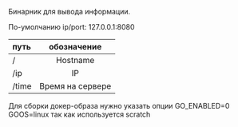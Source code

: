 Бинарник для вывода информации.

По-умолчанию ip/port:  127.0.0.1:8080

| путь | обозначение |
|:-|:-:|
| / | Hostname |
| /ip | IP |
| /time | Время на сервере |


Для сборки докер-образа нужно указать опции
 GO_ENABLED=0 GOOS=linux
так как используется scratch
